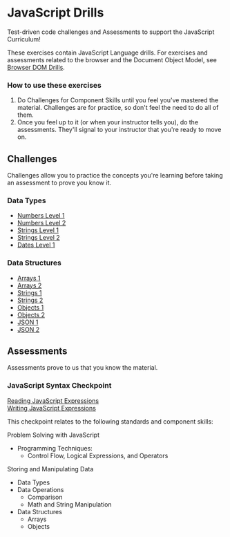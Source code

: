 # JavaScript Drills

Test-driven code challenges and Assessments to support the JavaScript Curriculum!

These exercises contain JavaScript Language drills. For exercises and assessments related to the browser and the Document Object Model, see [Browser DOM Drills](https://github.com/gSchool/browser-dom-drills).

### How to use these exercises

1. Do Challenges for Component Skills until you feel you've mastered the material. Challenges are for practice, so don't feel the need to do all of them.
2. Once you feel up to it (or when your instructor tells you), do the assessments. They'll signal to your instructor that you're ready to move on.

## Challenges

Challenges allow you to practice the concepts you're learning before taking an assessment to prove you know it.

### Data Types
- [Numbers Level 1](data_types/numbers_1.md)
- [Numbers Level 2](data_types/numbers_2.md)
- [Strings Level 1](data_types/strings_1.md)
- [Strings Level 2](data_types/strings_2.md)
- [Dates Level 1](data_types/dates_1.md)


### Data Structures
- [Arrays 1](data_structures/arrays_1.md)
- [Arrays 2](data_structures/arrays_2.md)
- [Strings 1](data_structures/strings_1.md)
- [Strings 2](data_structures/strings_2.md)
- [Objects 1](data_structures/objects_1.md)
- [Objects 2](data_structures/objects_2.md)
- [JSON 1](data_structures/json_1.md)
- [JSON 2](data_structures/json_2.md)

## Assessments

Assessments prove to us that you know the material.

### JavaScript Syntax Checkpoint

[Reading JavaScript Expressions](./assessments/js-expressions/reading_javascript_expressions.md)  
[Writing JavaScript Expressions](./assessments/js-expressions/writing_javascript_expressions.md)  

This checkpoint relates to the following standards and component skills:

Problem Solving with JavaScript
  - Programming Techniques:
    - Control Flow, Logical Expressions, and Operators

Storing and Manipulating Data
  - Data Types
  - Data Operations
    - Comparison
    - Math and String Manipulation
  - Data Structures
    - Arrays
    - Objects
